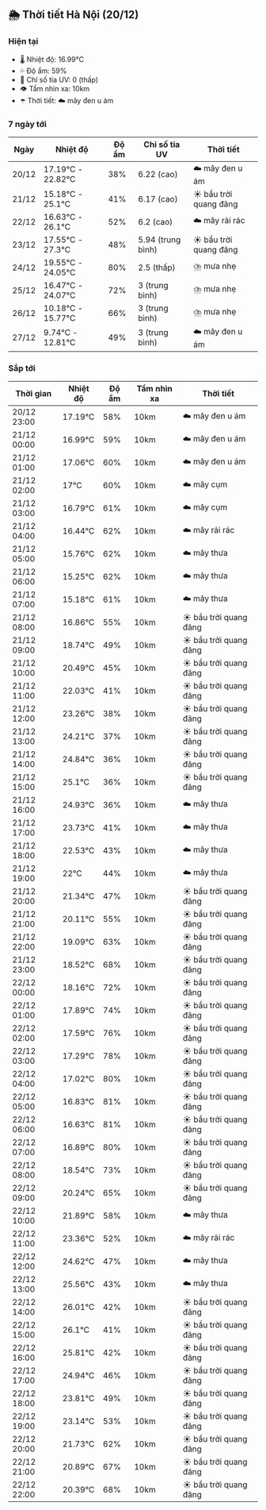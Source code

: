 ## 🌦️ Thời tiết Hà Nội (20/12)

### Hiện tại

- 🌡️ Nhiệt độ: 16.99℃
- 💦 Độ ẩm: 59%
- 🌟 Chỉ số tia UV: 0 (thấp)
- 👁️ Tầm nhìn xa: 10km
- ☂️ Thời tiết: ☁️ mây đen u ám

### 7 ngày tới

| Ngày | Nhiệt độ | Độ ẩm | Chỉ số tia UV | Thời tiết |
| --- | --- | --- | --- | --- |
| 20/12 | 17.19℃ - 22.82℃ | 38% | 6.22 (cao) | ☁️ mây đen u ám |
| 21/12 | 15.18℃ - 25.1℃ | 41% | 6.17 (cao) | ☀️ bầu trời quang đãng |
| 22/12 | 16.63℃ - 26.1℃ | 52% | 6.2 (cao) | ☁️ mây rải rác |
| 23/12 | 17.55℃ - 27.3℃ | 48% | 5.94 (trung bình) | ☀️ bầu trời quang đãng |
| 24/12 | 19.55℃ - 24.05℃ | 80% | 2.5 (thấp) | ⛈️ mưa nhẹ |
| 25/12 | 16.47℃ - 24.07℃ | 72% | 3 (trung bình) | ⛈️ mưa nhẹ |
| 26/12 | 10.18℃ - 15.77℃ | 66% | 3 (trung bình) | ⛈️ mưa nhẹ |
| 27/12 | 9.74℃ - 12.81℃ | 49% | 3 (trung bình) | ☁️ mây đen u ám |

### Sắp tới

| Thời gian | Nhiệt độ | Độ ẩm | Tầm nhìn xa | Thời tiết |
| --- | --- | --- | --- | --- |
| 20/12 23:00 | 17.19℃ | 58% | 10km | ☁️ mây đen u ám |
| 21/12 00:00 | 16.99℃ | 59% | 10km | ☁️ mây đen u ám |
| 21/12 01:00 | 17.06℃ | 60% | 10km | ☁️ mây đen u ám |
| 21/12 02:00 | 17℃ | 60% | 10km | ☁️ mây cụm |
| 21/12 03:00 | 16.79℃ | 61% | 10km | ☁️ mây cụm |
| 21/12 04:00 | 16.44℃ | 62% | 10km | ☁️ mây rải rác |
| 21/12 05:00 | 15.76℃ | 62% | 10km | ☁️ mây thưa |
| 21/12 06:00 | 15.25℃ | 62% | 10km | ☁️ mây thưa |
| 21/12 07:00 | 15.18℃ | 61% | 10km | ☁️ mây thưa |
| 21/12 08:00 | 16.86℃ | 55% | 10km | ☀️ bầu trời quang đãng |
| 21/12 09:00 | 18.74℃ | 49% | 10km | ☀️ bầu trời quang đãng |
| 21/12 10:00 | 20.49℃ | 45% | 10km | ☀️ bầu trời quang đãng |
| 21/12 11:00 | 22.03℃ | 41% | 10km | ☀️ bầu trời quang đãng |
| 21/12 12:00 | 23.26℃ | 38% | 10km | ☀️ bầu trời quang đãng |
| 21/12 13:00 | 24.21℃ | 37% | 10km | ☀️ bầu trời quang đãng |
| 21/12 14:00 | 24.84℃ | 36% | 10km | ☀️ bầu trời quang đãng |
| 21/12 15:00 | 25.1℃ | 36% | 10km | ☀️ bầu trời quang đãng |
| 21/12 16:00 | 24.93℃ | 36% | 10km | ☁️ mây thưa |
| 21/12 17:00 | 23.73℃ | 41% | 10km | ☁️ mây thưa |
| 21/12 18:00 | 22.53℃ | 43% | 10km | ☁️ mây thưa |
| 21/12 19:00 | 22℃ | 44% | 10km | ☁️ mây thưa |
| 21/12 20:00 | 21.34℃ | 47% | 10km | ☀️ bầu trời quang đãng |
| 21/12 21:00 | 20.11℃ | 55% | 10km | ☀️ bầu trời quang đãng |
| 21/12 22:00 | 19.09℃ | 63% | 10km | ☀️ bầu trời quang đãng |
| 21/12 23:00 | 18.52℃ | 68% | 10km | ☀️ bầu trời quang đãng |
| 22/12 00:00 | 18.16℃ | 72% | 10km | ☀️ bầu trời quang đãng |
| 22/12 01:00 | 17.89℃ | 74% | 10km | ☀️ bầu trời quang đãng |
| 22/12 02:00 | 17.59℃ | 76% | 10km | ☀️ bầu trời quang đãng |
| 22/12 03:00 | 17.29℃ | 78% | 10km | ☀️ bầu trời quang đãng |
| 22/12 04:00 | 17.02℃ | 80% | 10km | ☀️ bầu trời quang đãng |
| 22/12 05:00 | 16.83℃ | 81% | 10km | ☀️ bầu trời quang đãng |
| 22/12 06:00 | 16.63℃ | 81% | 10km | ☀️ bầu trời quang đãng |
| 22/12 07:00 | 16.89℃ | 80% | 10km | ☀️ bầu trời quang đãng |
| 22/12 08:00 | 18.54℃ | 73% | 10km | ☀️ bầu trời quang đãng |
| 22/12 09:00 | 20.24℃ | 65% | 10km | ☀️ bầu trời quang đãng |
| 22/12 10:00 | 21.89℃ | 58% | 10km | ☁️ mây thưa |
| 22/12 11:00 | 23.36℃ | 52% | 10km | ☁️ mây rải rác |
| 22/12 12:00 | 24.62℃ | 47% | 10km | ☁️ mây thưa |
| 22/12 13:00 | 25.56℃ | 43% | 10km | ☁️ mây thưa |
| 22/12 14:00 | 26.01℃ | 42% | 10km | ☀️ bầu trời quang đãng |
| 22/12 15:00 | 26.1℃ | 41% | 10km | ☀️ bầu trời quang đãng |
| 22/12 16:00 | 25.81℃ | 42% | 10km | ☀️ bầu trời quang đãng |
| 22/12 17:00 | 24.94℃ | 46% | 10km | ☀️ bầu trời quang đãng |
| 22/12 18:00 | 23.81℃ | 49% | 10km | ☀️ bầu trời quang đãng |
| 22/12 19:00 | 23.14℃ | 53% | 10km | ☀️ bầu trời quang đãng |
| 22/12 20:00 | 21.73℃ | 62% | 10km | ☀️ bầu trời quang đãng |
| 22/12 21:00 | 20.89℃ | 67% | 10km | ☀️ bầu trời quang đãng |
| 22/12 22:00 | 20.39℃ | 68% | 10km | ☀️ bầu trời quang đãng |
